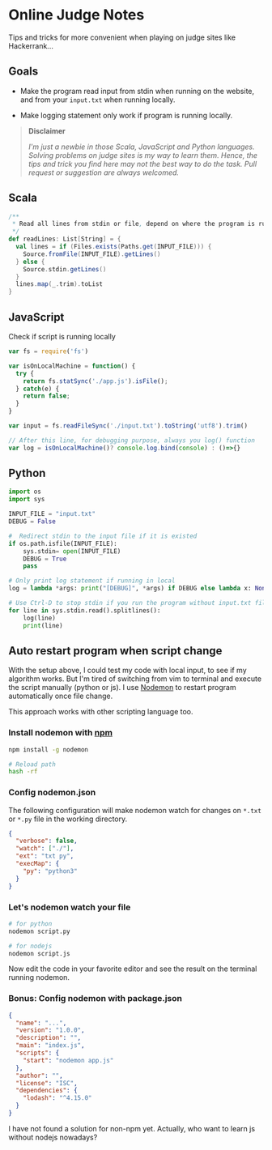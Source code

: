 Online Judge Notes
==================

Tips and tricks for more convenient when playing on judge sites like
Hackerrank...


Goals
-----

- Make the program read input from stdin when running on the website, and from
your `input.txt` when running locally.

- Make logging statement only work if program is running locally.

> **Disclaimer**
>
> _I'm just a newbie in those Scala, JavaScript and Python languages.
> Solving problems on judge sites is my way to learn them. Hence, the
> tips and trick you find here may not the best way to do the task. Pull
> request or suggestion are always welcomed._


Scala
-----

```scala
/**
 * Read all lines from stdin or file, depend on where the program is running.
 */
def readLines: List[String] = {
  val lines = if (Files.exists(Paths.get(INPUT_FILE))) {
    Source.fromFile(INPUT_FILE).getLines()
  } else {
    Source.stdin.getLines()
  }
  lines.map(_.trim).toList
}
```

JavaScript
----------

Check if script is running locally

```javascript
var fs = require('fs')

var isOnLocalMachine = function() {
  try {
    return fs.statSync('./app.js').isFile();
  } catch(e) {
    return false;
  }
}

var input = fs.readFileSync('./input.txt').toString('utf8').trim()

// After this line, for debugging purpose, always you log() function
var log = isOnLocalMachine()? console.log.bind(console) : ()=>{}
```

Python
------
```python
import os
import sys

INPUT_FILE = "input.txt"
DEBUG = False

#  Redirect stdin to the input file if it is existed
if os.path.isfile(INPUT_FILE):
    sys.stdin= open(INPUT_FILE)
    DEBUG = True
    pass

# Only print log statement if running in local
log = lambda *args: print("[DEBUG]", *args) if DEBUG else lambda x: None

# Use Ctrl-D to stop stdin if you run the program without input.txt file
for line in sys.stdin.read().splitlines():
    log(line)
    print(line)

```


Auto restart program when script change
---------------------------------------

With the setup above, I could test my code with local input, to see if my
algorithm works. But I'm tired of switching from vim to terminal and execute
the script manually (python or js). I use [Nodemon](https://github.com/remy/nodemon) to restart program automatically once file change.

This approach works with other scripting language too.

### Install nodemon with [npm](https://www.npmjs.com/)

```sh
npm install -g nodemon

# Reload path
hash -rf
```

### Config nodemon.json

The following configuration will make nodemon watch for changes on `*.txt`
 or `*.py` file in the working directory.

```json
{
  "verbose": false,
  "watch": ["./"],
  "ext": "txt py",
  "execMap": {
    "py": "python3"
  }
}
```

### Let's nodemon watch your file

```sh
# for python
nodemon script.py

# for nodejs
nodemon script.js
```

Now edit the code in your favorite editor and see the result on the terminal running nodemon.

### Bonus: Config nodemon with package.json

```json
{
  "name": "...",
  "version": "1.0.0",
  "description": "",
  "main": "index.js",
  "scripts": {
    "start": "nodemon app.js"
  },
  "author": "",
  "license": "ISC",
  "dependencies": {
    "lodash": "^4.15.0"
  }
}
```

I have not found a solution for non-npm yet. Actually, who want to learn js
without nodejs nowadays?
